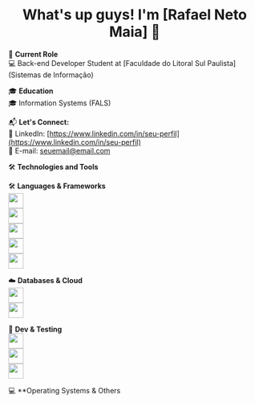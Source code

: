 <h1 align="center">What's up guys! I'm [Rafael Neto Maia] 👋</h1>

📌 **Current Role**  
💻 Back-end Developer Student at [Faculdade do Litoral Sul Paulista] (Sistemas de Informação)

🎓 **Education**  
🎓 Information Systems (FALS)

📬 **Let's Connect:**  
🔗 LinkedIn: [https://www.linkedin.com/in/seu-perfil](https://www.linkedin.com/in/seu-perfil)  
📧 E-mail: seuemail@email.com

🛠️ **Technologies and Tools**

🛠️ **Languages & Frameworks**  
<img src="https://cdn.jsdelivr.net/gh/devicons/devicon/icons/cplusplus/cplusplus-original.svg" height="30"/>  
<img src="https://cdn.jsdelivr.net/gh/devicons/devicon/icons/python/python-original.svg" height="30"/>  
<img src="https://cdn.jsdelivr.net/gh/devicons/devicon/icons/javascript/javascript-original.svg" height="30"/>  
<img src="https://cdn.jsdelivr.net/gh/devicons/devicon/icons/html5/html5-original.svg" height="30"/>  
<img src="https://cdn.jsdelivr.net/gh/devicons/devicon/icons/css3/css3-original.svg" height="30"/>  

☁️ **Databases & Cloud**  
<img src="https://cdn.jsdelivr.net/gh/devicons/devicon/icons/mysql/mysql-original.svg" height="30"/>  
<img src="https://cdn.jsdelivr.net/gh/devicons/devicon/icons/sqlite/sqlite-original.svg" height="30"/>  

🧪 **Dev & Testing**  
<img src="https://cdn.jsdelivr.net/gh/devicons/devicon/icons/git/git-original.svg" height="30"/>  
<img src="https://cdn.jsdelivr.net/gh/devicons/devicon/icons/github/github-original.svg" height="30"/>  
<img src="https://cdn.jsdelivr.net/gh/devicons/devicon/icons/vscode/vscode-original.svg" height="30"/>  

💻 **Operating Systems & Others